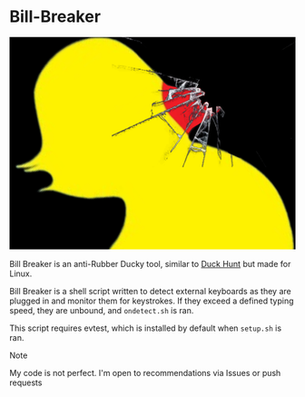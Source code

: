 # Bill-Breaker

![logo](https://github.com/the8bitbyte/Bill-Breaker/blob/main/Resources/IMG_8531.png?raw=true)

Bill Breaker is an anti-Rubber Ducky tool, similar to [Duck Hunt](https://github.com/pmsosa/duckhunt) but made for Linux.

Bill Breaker is a shell script written to detect external keyboards as they are plugged in and monitor them for keystrokes. If they exceed a defined typing speed, they are unbound, and ```ondetect.sh``` is ran.

This script requires evtest, which is installed by default when ```setup.sh``` is ran.

> [!NOTE]  
> My code is not perfect. I'm open to recommendations via Issues or push requests
